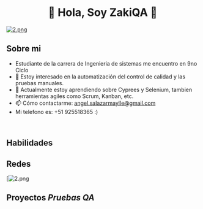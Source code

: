 <div align="center">
<h1 align="center">👋 Hola, Soy ZakiQA 🍫</h1>
</div>

[![2.png](https://i.postimg.cc/J7Xk3J26/2.png)](https://postimg.cc/t7XJp1yW)

## Sobre mi

- Estudiante de la carrera de Ingenieria de sistemas me encuentro en 9no Ciclo
- 👀 Estoy interesado en la automatización del control de calidad y las pruebas manuales.
- 🌱 Actualmente estoy aprendiendo sobre Cyprees y Selenium, tambien herramientas agiles como Scrum, Kanban, etc.
- 📫 Cómo contactarme: angel.salazarmaylle@gmail.com
- Mi telefono es: +51 925518365 :)
<br>

## Habilidades

## Redes
[![2.png](https://img.shields.io/badge/LinkedIn-0077B5?style=for-the-badge&logo=linkedin&logoColor=white)

## Proyectos *Pruebas QA*

<!--
**Angelzaki/AngelZaki** is a ✨ _special_ ✨ repository because its `README.md` (this file) appears on your GitHub profile.

Here are some ideas to get you started:

- 🔭 I’m currently working on ...
- 🌱 I’m currently learning ...
- 👯 I’m looking to collaborate on ...
- 🤔 I’m looking for help with ...
- 💬 Ask me about ...
- 📫 How to reach me: ...
- 😄 Pronouns: ...
- ⚡ Fun fact: ...
-->
